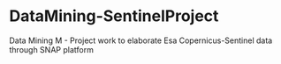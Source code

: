 # DataMining-SentinelProject
Data Mining M - Project work to elaborate Esa Copernicus-Sentinel data through SNAP platform 

